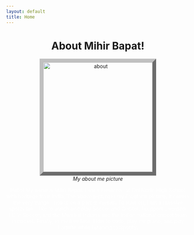 ```yaml
---
layout: default
title: Home
---
```




<h1 align="center"> About Mihir Bapat! </h1>
<div align="center">
<img align="center" style="border:10px outset silver;" src="{{site.baseurl}}/images/Freeform.png" height="300px" alt="about"/>
<br>
<em>My about me picture</em>
</div>



<p align="center" style="color:white;">Hello! My name is Mihir Bapat. I am a Freshman at Del Norte High School with heritage from India. The above picture is my Freeform picture. It covers the very things I find to be a part of myself. To start off, I am a massive sports fan. I like to watch and play Soccer and Cricket. I support Liverpool FC in Soccer, and the Mumbai Indians and the Indian national cricket team in cricket. Finally, in my free time, I like to code, play the piano, and play Fortnite while listening to Spotify. </p>

